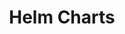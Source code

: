 ---
title: "Helm Charts"
linkTitle: "Helm Charts"
weight: 3
# description: >
#   The reason for existence
---